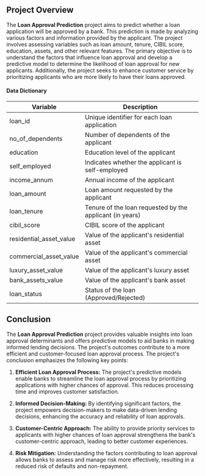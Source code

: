 ## Project Overview

The **Loan Approval Prediction** project aims to predict whether a loan application will be approved by a bank. This prediction is made by analyzing various factors and information provided by the applicant. The project involves assessing variables such as loan amount, tenure, CIBIL score, education, assets, and other relevant features. The primary objective is to understand the factors that influence loan approval and develop a predictive model to determine the likelihood of loan approval for new applicants. Additionally, the project seeks to enhance customer service by prioritizing applicants who are more likely to have their loans approved.

#### Data Dictionary

| Variable                  | Description                                         |
|--------------------------|-----------------------------------------------------|
| loan_id                  | Unique identifier for each loan application         |
| no_of_dependents         | Number of dependents of the applicant              |
| education                | Education level of the applicant                   |
| self_employed            | Indicates whether the applicant is self-employed   |
| income_annum             | Annual income of the applicant                     |
| loan_amount              | Loan amount requested by the applicant             |
| loan_tenure              | Tenure of the loan requested by the applicant (in years) |
| cibil_score              | CIBIL score of the applicant                       |
| residential_asset_value  | Value of the applicant's residential asset         |
| commercial_asset_value   | Value of the applicant's commercial asset          |
| luxury_asset_value       | Value of the applicant's luxury asset              |
| bank_assets_value        | Value of the applicant's bank asset                |
| loan_status              | Status of the loan (Approved/Rejected)             |

## Conclusion

The **Loan Approval Prediction** project provides valuable insights into loan approval determinants and offers predictive models to aid banks in making informed lending decisions. The project's outcomes contribute to a more efficient and customer-focused loan approval process. The project's conclusion emphasizes the following key points:

1. **Efficient Loan Approval Process:** The project's predictive models enable banks to streamline the loan approval process by prioritizing applications with higher chances of approval. This reduces processing time and improves customer satisfaction.

2. **Informed Decision-Making:** By identifying significant factors, the project empowers decision-makers to make data-driven lending decisions, enhancing the accuracy and reliability of loan approvals.

3. **Customer-Centric Approach:** The ability to provide priority services to applicants with higher chances of loan approval strengthens the bank's customer-centric approach, leading to better customer experiences.

4. **Risk Mitigation:** Understanding the factors contributing to loan approval allows banks to assess and manage risk more effectively, resulting in a reduced risk of defaults and non-repayment.


